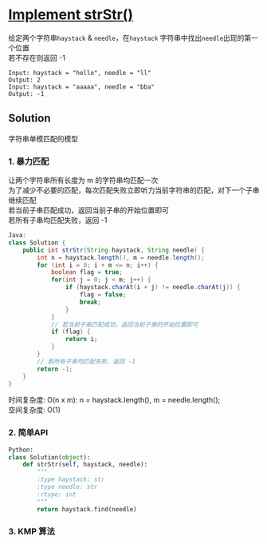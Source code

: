 # [Implement strStr()](https://leetcode-cn.com/problems/implement-strstr/)

给定两个字符串```haystack``` & ```needle```，在```haystack``` 字符串中找出```needle```出现的第一个位置    
若不存在则返回 -1 
```
Input: haystack = "hello", needle = "ll"
Output: 2
Input: haystack = "aaaaa", needle = "bba"
Output: -1
```
## Solution 
字符串单模匹配的模型 
### 1. 暴力匹配 
让两个字符串所有长度为 m 的字符串均匹配一次    
为了减少不必要的匹配，每次匹配失败立即听力当前字符串的匹配，对下一个子串继续匹配   
若当前子串匹配成功，返回当前子串的开始位置即可  
若所有子串均匹配失败，返回 -1 
```Java
Java:
class Solution {
    public int strStr(String haystack, String needle) {
        int n = haystack.length(), m = needle.length();
        for (int i = 0; i + m <= n; i++) {
            boolean flag = true;
            for(int j = 0; j < m; j++) {
                if (haystack.charAt(i + j) != needle.charAt(j)) {
                    flag = false;
                    break;
                }
            }
            // 若当前子串匹配成功，返回当前子串的开始位置即可 
            if (flag) {
                return i;
            }
        }
        // 若所有子串均匹配失败，返回 -1 
        return -1;
    }
}
```
时间复杂度: O(n x m): n = haystack.length(), m = needle.length();    
空间复杂度: O(1) 

### 2. 简单API
```Python
Python:
class Solution(object):
    def strStr(self, haystack, needle):
        """
        :type haystack: str
        :type needle: str
        :rtype: int
        """
        return haystack.find(needle)
```

### 3. KMP 算法



